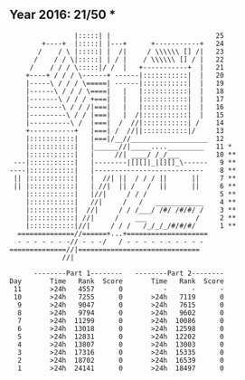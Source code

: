 Year 2016: 21/50 *
------------------------------------------------------------
                    |:::::| |                          25 
            +----+  |:::::| |---+      +-----------+   24 
           /    / \ |:::::| |  /|     / \\\\\\ [] /|   23 
          /    / / \|:::::| | / |    / \\\\\\ [] / |   22 
         /    / / / \:::::|/ /  |   +-----------+  |   21 
        +----+ / / / \------+ ------|:::::::::::|  |   20 
        |-----\ / / / \=====| ------|:::::::::::|  |   19 
        |------\ / / / \====|   |   |:::::::::::|  |   18 
        |-------\ / / / +===|   |   |:::::::::::|  |   17 
        |--------\ / / /|===|   |   |:::::::::::|  |   16 
        |---------\ / / |===|   |  /|:::::::::::|  |   15 
        |----------\ /  |===|  /  //|:::::::::::| /    14 
        +-----------+   |===| /  //||:::::::::::|/     13 
        |:::::::::::|   |===|/__//___________________  12 
        |:::::::::::|   |______//|_____...._________   11 *
        |:::::::::::|   |     //| ____/ /_/___         10 **
     ---|:::::::::::|   |--------|[][]|_|[][]_\------   9 **
    ----|:::::::::::|   |---------------------------    8 **
     || |:::::::::::|   |  //| ||  / / / ||      ||     7 **
     || |:::::::::::|   | //|  || /   /  ||      ||     6 **
        |:::::::::::|   |//|     / / /                  5 **
        |:::::::::::|   //|     /   /   ____________    4 **
        |:::::::::::|  //|     / / /___/ /#/ /#/#/ /    3 **
        |:::::::::::| //|     /    ___            /     2 **
        |:::::::::::|//|     / / /   /_/_/_/#/#/#/      1 **
      ==============//======+...+====================       
      - - - - - - -// - - -/   / - - - - - - - - - -        
    ==============//|==============================         
                 //|                                        

          --------Part 1--------   --------Part 2--------
    Day       Time   Rank  Score       Time   Rank  Score
     11       >24h   4557      0          -      -      -
     10       >24h   7255      0       >24h   7119      0
      9       >24h   9047      0       >24h   7615      0
      8       >24h   9794      0       >24h   9602      0
      7       >24h  11299      0       >24h  10086      0
      6       >24h  13018      0       >24h  12598      0
      5       >24h  12831      0       >24h  12202      0
      4       >24h  13807      0       >24h  13003      0
      3       >24h  17316      0       >24h  15335      0
      2       >24h  18702      0       >24h  16539      0
      1       >24h  24141      0       >24h  18497      0
